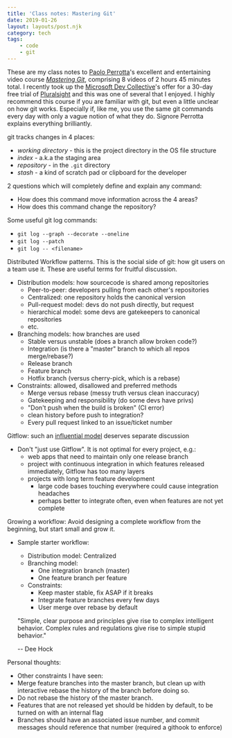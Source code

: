 ```yaml
---
title: 'Class notes: Mastering Git'
date: 2019-01-26
layout: layouts/post.njk
category: tech
tags:
    - code
    - git
---
```


These are my class notes to [Paolo Perrotta](https://twitter.com/nusco)'s excellent and entertaining video course *[Mastering Git](https://app.pluralsight.com/library/courses/mastering-git)*, comprising 8 videos of 2 hours 45 minutes total. I recently took up the [Microsoft Dev Collective](https://developer.microsoft.com/en-us/collective)'s offer for a 30-day free trial of [Pluralsight](https://www.pluralsight.com/) and this was one of several that I enjoyed. I highly recommend this course if you are familiar with git, but even a little unclear on how git works. Especially if, like me, you use the same git commands every day with only a vague notion of what they do. Signore Perrotta explains everything brilliantly.

git tracks changes in 4 places:

- *working directory* - this is the project directory in the OS file structure
- *index* - a.k.a the staging area
- *repository* - in the `.git` directory
- *stash* - a kind of scratch pad or clipboard for the developer

2 questions which will completely define and explain any command:

- How does this command move information across the 4 areas?
- How does this command change the repository?

Some useful git log commands:

- `git log --graph --decorate --oneline`
- `git log --patch`
- `git log -- <filename>`

Distributed Workflow patterns. This is the social side of git: how git users on a team use it. These are useful terms for fruitful discussion.

- Distribution models: how sourcecode is shared among repositories
    - Peer-to-peer: developers pulling from each other's repositories
    - Centralized: one repository holds the canonical version
    - Pull-request model: devs do not push directly, but request
    - hierarchical model: some devs are gatekeepers to canonical repositories
    - etc.
- Branching models: how branches are used
    - Stable versus unstable (does a branch allow broken code?)
    - Integration (is there a "master" branch to which all repos merge/rebase?)
    - Release branch
    - Feature branch
    - Hotfix branch (versus cherry-pick, which is a rebase)
- Constraints: allowed, disallowed and preferred methods
    - Merge versus rebase (messy truth versus clean inaccuracy)
    - Gatekeeping and responsibility (do some devs have privs)
    - "Don't push when the build is broken" (CI error)
    - clean history before push to integration?
    - Every pull request linked to an issue/ticket number

Gitflow: such an [influential model](https://nvie.com/posts/a-successful-git-branching-model/) deserves separate discussion

- Don't "just use Gitflow". It is not optimal for every project, e.g.:
    - web apps that need to maintain only one release branch
    - project with continuous integration in which features released immediately, Gitflow has too many layers
    - projects with long term feature development
        - large code bases touching everywhere could cause integration headaches
        - perhaps better to integrate often, even when features are not yet complete

Growing a workflow: Avoid designing a complete workflow from the beginning, but start small and grow it.

- Sample starter workflow:
    - Distribution model: Centralized
    - Branching model:
        - One integration branch (master)
        - One feature branch per feature
    - Constraints:
        - Keep master stable, fix ASAP if it breaks
        - Integrate feature branches every few days
        - User merge over rebase by default

  "Simple, clear purpose and principles give rise to complex intelligent behavior. Complex rules and regulations give rise to simple stupid behavior."

  -- Dee Hock

Personal thoughts:

- Other constraints I have seen:
- Merge feature branches into the master branch, but clean up with interactive rebase the history of the branch before doing so.
- Do not rebase the history of the master branch.
- Features that are not released yet should be hidden by default, to be turned on with an internal flag
- Branches should have an associated issue number, and commit messages should reference that number (required a githook to enforce)